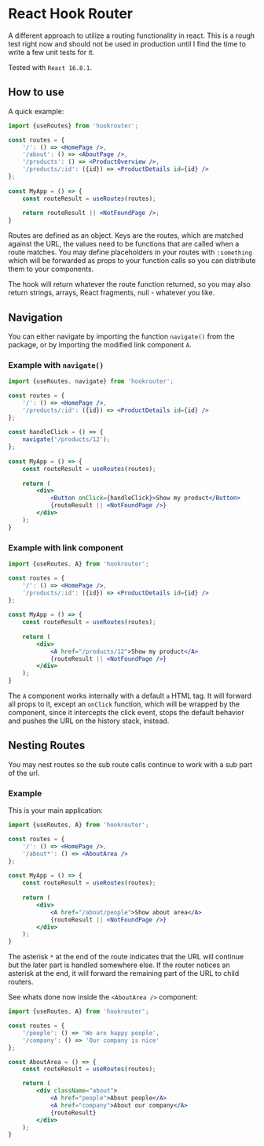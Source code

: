 # React Hook Router

A different approach to utilize a routing functionality in react.
This is a rough test right now and should not be used in production until
I find the time to write a few unit tests for it.

Tested with `React 16.8.1`.

## How to use
A quick example:
```jsx harmony
import {useRoutes} from 'hookrouter';

const routes = {
    '/': () => <HomePage />,
    '/about': () => <AboutPage />,
    '/products': () => <ProductOverview />,
    '/products/:id': ({id}) => <ProductDetails id={id} />
};
	
const MyApp = () => {
    const routeResult = useRoutes(routes);
    
    return routeResult || <NotFoundPage />;
}
```
Routes are defined as an object. Keys are the routes, which are matched
against the URL, the values need to be functions that are called when a route
matches. You may define placeholders in your routes with `:something` which
will be forwarded as props to your function calls so you can distribute them
to your components.

The hook will return whatever the route function returned, so you may also return
strings, arrays, React fragments, null - whatever you like.

## Navigation
You can either navigate by importing the function `navigate()` from the package,
or by importing the modified link component `A`. 

### Example with `navigate()`
```jsx harmony
import {useRoutes, navigate} from 'hookrouter';

const routes = {
    '/': () => <HomePage />,
    '/products/:id': ({id}) => <ProductDetails id={id} />
};
	
const handleClick = () => {
    navigate('/products/12');
};
	
const MyApp = () => {
    const routeResult = useRoutes(routes);
    
    return (
        <div>
            <Button onClick={handleClick}>Show my product</Button>
            {routeResult || <NotFoundPage />}			
        </div>		
    );
}
```

### Example with link component
```jsx harmony
import {useRoutes, A} from 'hookrouter';

const routes = {
    '/': () => <HomePage />,
    '/products/:id': ({id}) => <ProductDetails id={id} />
};
	
const MyApp = () => {
    const routeResult = useRoutes(routes);
	
	return (
        <div>
            <A href="/products/12">Show my product</A>
            {routeResult || <NotFoundPage />}			
        </div>		
	);
}
```
The `A` component works internally with a default `a` HTML tag. It will forward
all props to it, except an `onClick` function, which will be wrapped by the component,
since it intercepts the click event, stops the default behavior and pushes the
URL on the history stack, instead.

## Nesting Routes
You may nest routes so the sub route calls continue to work with a sub part of the
url.

### Example
This is your main application:
```jsx harmony
import {useRoutes, A} from 'hookrouter';

const routes = {
    '/': () => <HomePage />,
    '/about*': () => <AboutArea />
};
	
const MyApp = () => {
    const routeResult = useRoutes(routes);
	
    return (
        <div>
            <A href="/about/people">Show about area</A>
            {routeResult || <NotFoundPage />}			
        </div>		
    );
}
```
The asterisk `*` at the end of the route indicates that the URL will continue
but the later part is handled somewhere else. If the router notices an asterisk
at the end, it will forward the remaining part of the URL to child routers.

See whats done now inside the `<AboutArea />` component:

```jsx harmony
import {useRoutes, A} from 'hookrouter';

const routes = {
    '/people': () => 'We are happy people',
    '/company': () => 'Our company is nice'
};

const AboutArea = () => {
    const routeResult = useRoutes(routes);

    return (
        <div className="about">
            <A href="people">About people</A>
            <A href="company">About our company</A>
            {routeResult}
        </div>
    );
}
```
